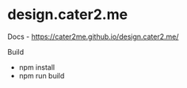 # design.cater2.me

  Docs - https://cater2me.github.io/design.cater2.me/
  
  Build
*    npm install
*    npm run build
  
